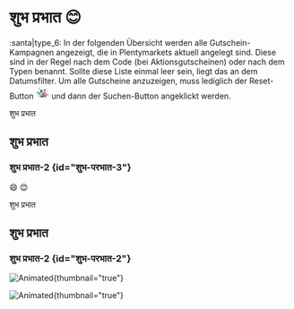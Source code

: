 # शुभ प्रभात 😊

<shortcut key="$Copy"></shortcut>

<p>
:santa|type_6:
In der folgenden Übersicht werden alle Gutschein-Kampagnen angezeigt, die in Plentymarkets aktuell angelegt sind.
Diese sind in der Regel nach dem Code (bei Aktionsgutscheinen) oder nach dem Typen benannt. Sollte diese Liste einmal leer sein, liegt das an dem Datumsfilter.
Um alle Gutscheine anzuzeigen, muss lediglich der Reset-Button <img src="../icons/4_5.png" width="24" height="24" /> und dann der Suchen-Button <icon src="4_5.png" width="24" height="24"/> angeklickt werden.
</p>

शुभ प्रभात

## शुभ प्रभात

[](#शुभ-परभात-2)

### शुभ प्रभात-2 {id="शुभ-परभात-3"}

:smile: 😊

शुभ प्रभात

## शुभ प्रभात

[](#शुभ-परभात-2)

### शुभ प्रभात-2 {id="शुभ-परभात-2"}

![Animated](animated.png){thumbnail="true"}

![Animated](duck_dark.gif){thumbnail="true"}